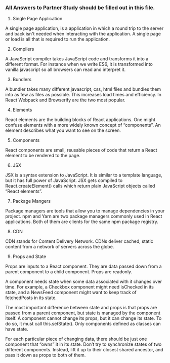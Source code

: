### All Answers to Partner Study should be filled out in this file.

1. Single Page Application

A single page application, is a application in which a round trip to the server and back isn't needed when interacting with the application.  A single page or load is all that is required to run the application.

2. Compilers

A JavaScript compiler takes JavaScript code and transforms it into a different format.  For instance when we write ES6, it is transformed into vanilla javascript so all browsers can read and interpret it.

3. Bundlers

A bundler takes many different javascript, css, html files and bundles them into as few as files as possible.  This increases load times and efficiency.  In React Webpack and Browserify are the two most popular.

4. Elements

React elements are the building blocks of React applications. One might confuse elements with a more widely known concept of “components”. An element describes what you want to see on the screen.

5. Components

React components are small, reusable pieces of code that return a React element to be rendered to the page.

6. JSX

JSX is a syntax extension to JavaScript. It is similar to a template language, but it has full power of JavaScript. JSX gets compiled to React.createElement() calls which return plain JavaScript objects called “React elements”.

7. Package Mangers

Package managers are tools that allow you to manage dependencies in your project. npm and Yarn are two package managers commonly used in React applications. Both of them are clients for the same npm package registry.

8. CDN

CDN stands for Content Delivery Network. CDNs deliver cached, static content from a network of servers across the globe.

9. Props and State

Props are inputs to a React component. They are data passed down from a parent component to a child component.  Props are readonly.

A component needs state when some data associated with it changes over time. For example, a Checkbox component might need isChecked in its state, and a NewsFeed component might want to keep track of fetchedPosts in its state.

The most important difference between state and props is that props are passed from a parent component, but state is managed by the component itself. A component cannot change its props, but it can change its state. To do so, it must call this.setState(). Only components defined as classes can have state.

For each particular piece of changing data, there should be just one component that “owns” it in its state. Don’t try to synchronize states of two different components. Instead, lift it up to their closest shared ancestor, and pass it down as props to both of them.